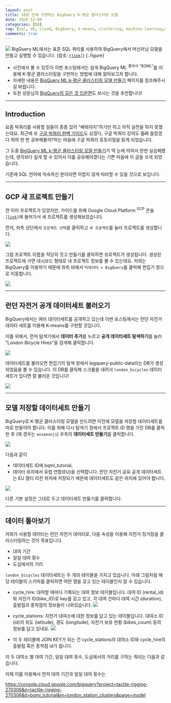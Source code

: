 ```yaml
---
layout: post
title: 10분 만에 구현하는 BigQuery K-평균 클러스터링 모델
date: 2020-12-09
categories: [DB]
tag: [sql, db, cloud, BigQuery, k-means, clustering, machine-learning,ml, unsupervised-learning, easy-guide]
comments: true
---
```


![](../../images/bigquery_intro.png)
BigQuery ML에서는 표준 SQL 쿼리를 사용하여 BigQuery에서 머신러닝 모델을 만들고 실행할 수 있습니다. (참조: [`[link]`](https://cloud.google.com/bigquery-ml/docs/introduction?hl=ko))
{:.figure}

* 사진에서 볼 수 있듯이 이번 포스팅에서는 쉽게 BigQuery ML <sup>줄여서 "BQML"</sup>를 이용해 K-평균 클러스터링을 구현하는 방법에 대해 알아보고자 합니다.
* 자세한 내용은 [BigQuery ML k-평균 클러스터링 모델 만들기](https://cloud.google.com/bigquery-ml/docs/kmeans-tutorial?hl=ko) 페이지를 참조해주시길 바랍니다.
* 또한 성윤님의 [BigQuery의 모든 것 입문편](https://www.slideshare.net/zzsza/bigquery-147073606)도 보시는 것을 추천합니다!
  
----
## Introduction

요즘 빅쿼리를 사용할 일들이 종종 있어 "배워야지"하기만 하고 아직 실천을 하지 못했는데요. 최근에 또 [구글 빅쿼리 완벽 가이드](https://www.aladin.co.kr/m/mproduct.aspx?itemid=256496408)도 샀겠다, 구글 빅쿼리 강의도 ~~흘려~~ 들었겠다 하여 한 번 공부해볼까?하는 마음에 구글 빅쿼리 튜토리얼을 읽게 되었습니다.

그 도중 [BigQuery ML k-평균 클러스터링 모델 만들기](https://cloud.google.com/bigquery-ml/docs/kmeans-tutorial?hl=ko)가 딱 눈에 띄여서 한번 실습해봤는데, 생각보다 쉽게 할 수 있어서 이를 공유해야겠다는 기쁜 마음에 이 글을 쓰게 되었습니다.

기존에 SQL 언어에 익숙하신 분이라면 어렵지 않게 따라할 수 있을 것으로 보입니다.

---
## GCP 새 프로젝트 만들기

전 이미 프로젝트가 있었지만, 가이드를 위해 Google Cloud Platform <sup>GCP</sup> 콘솔 [`[link]`](https://console.cloud.google.com/home)에 들어가서 새 프로젝트를 생성해보았습니다.

먼저, 좌측 상단에서 `프로젝트 선택`을 클릭하고 `새 프로젝트`를 눌러 프로젝트를 생성합니다.

![](../../images/bigquery_first.png)

그럼 프로젝트 이름을 적당히 짓고 만들기를 클릭하면 프로젝트가 생성됩니다.
생성된 프로젝트에 가면 대시보드 형태로 내 프로젝트 정보를 볼 수 있는데요. 저희는 BigQuery를 이용하기 때문에 좌측 바에서 `빅데이터 > BigQuery`를 클릭해 편집기 창으로 이동합니다.

![](../../images/bigquery_new.png)


---
## 런던 자전거 공개 데이터세트 불러오기

BigQuery에서는 여러 데이터세트를 공개하고 있는데 이번 포스팅에서는 런던 자전거 데이터 세트를 이용해 K-means를 구현할 것입니다.

이를 위해서, 먼저 탐색기에서 **데이터 추가**를 누르고 **공개 데이터세트 탐색하기**를 눌러 "London Bicycle Hires"을 검색해 클릭합니다.

![](../../images/bigquery_dataset.png)

데이터세트를 불러오면 편집기의 탐색 창에서 bigquery-public-data라는 DB가 생성되었음을 볼 수 있습니다. 이 DB를 클릭해 스크롤을 내려서 `london_bicycles` 데이터세트가 있다면 잘 불러온 것입니다!

![](../../images/bigquery_folder.png)

---
## 모델 저장할 데이터세트 만들기

BigQuery로 K-평균 클러스터링 모델을 만드려면 이전에 모델을 저장할 데이터세트를 따로 만들어야 합니다. 이를 위해 다시 탐색기 창에서 프로젝트 ID 명을 가진 DB를 클릭한 후 (제 경우는 `assaeunji`) 우측의 **데이터세트 만들기**를 클릭합니다.

![](../../images/bigquery_datasetload.png)

다음과 같이 
* 데이터세트 ID에 bqml_tutorial, 
* 데이터 위치에서 유럽 연합(EU)을 선택합니다. 런던 자전거 공유 공개 데이터세트는 EU 멀티 리전 위치에 저장되기 때문에 데이터세트도 같은 위치에 있어야 합니다.

![](../../images/bigquery_makedataset.png)

다른 기본 설정은 그대로 두고 데이터세트 만들기를 클릭합니다.

----
## 데이터 톺아보기

저희가 사용할 데이터는 런던 자전거 데이터로, 다음 속성을 이용해 자전거 정거장을 클러스터링하는 것이 목표입니다.
* 대여 기간
* 일일 대여 횟수
* 도심에서의 거리

`london_bicycles` 데이터세트는 두 개의 테이블을 가지고 있습니다. 아래 그림처럼 해당 테이블의 스키마를 클릭하면 어떤 열을 갖고 있는 테이블인지 알 수 있습니다.
* cycle_hire: 대여할 때마다 기록되는 대여 정보 테이블입니다. 대여 ID (rental_id)와 자전거 ID(bike_ID)로 key를 갖고 있고, 각 대여 건마다 대여 시간 (duration), 
출발점과 종착점의 정보들이 나와있습니다.
    ![](../../images/bigquery_cyclehire.png)

* cycle_stations: 자전거 대여소에 대한 정보를 담고 있는 테이블입니다. 대여소 ID (id)의 위도 (latitude), 경도 (longitude), 자전거 보유 현황 (bikes_count) 등의 정보를 담고 있네요.
    ![](../../images/bigquery_cyclestations.png)

* 이 두 테이블에 JOIN KEY가 되는 건 cycle_stations의 대여소 ID와 cycle_hire의 출발점 혹은 종착점 id가 됩니다.

이 두 대여소 별 대여 기간, 일일 대여 횟수, 도심에서의 거리를 구하는 쿼리는 다음과 같습니다.

이제 이를 이용해서 먼저 대여 기간과 일일 대여 횟수는 

https://console.cloud.google.com/bigquery?project=tactile-rigging-270306&p=tactile-rigging-270306&d=bqml_tutorial&m=london_station_clusters&page=model